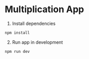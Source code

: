# Multiplication App

1. Install dependencies
```
npm install
```

2. Run app in development
```
npm run dev
```
